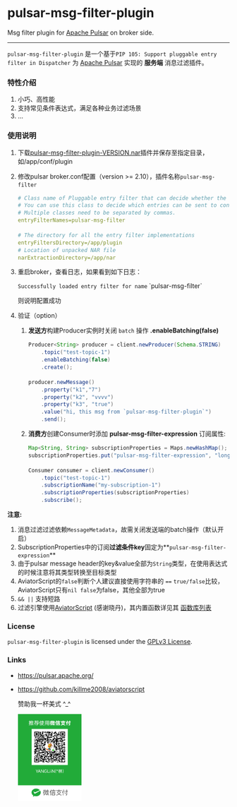 # pulsar-msg-filter-plugin
Msg filter plugin for [Apache Pulsar](https://github.com/apache/pulsar) on broker side.


----------------------------------------

`pulsar-msg-filter-plugin` 是一个基于`PIP 105: Support pluggable entry filter in Dispatcher` 为 [Apache Pulsar](https://github.com/apache/pulsar) 实现的 **服务端** 消息过滤插件。

### 特性介绍

1. 小巧、高性能
2. 支持常见条件表达式，满足各种业务过滤场景
3. ...

### 使用说明

1. 下载[pulsar-msg-filter-plugin-VERSION.nar](https://github.com/yangl/pulsar-msg-filter-plugin/releases/)插件并保存至指定目录，如/app/conf/plugin

2. 修改pulsar broker.conf配置（version >= 2.10），插件名称`pulsar-msg-filter`

   ```yaml
   # Class name of Pluggable entry filter that can decide whether the entry needs to be filtered
   # You can use this class to decide which entries can be sent to consumers.
   # Multiple classes need to be separated by commas.
   entryFilterNames=pulsar-msg-filter
   
   # The directory for all the entry filter implementations
   entryFiltersDirectory=/app/plugin
   # Location of unpacked NAR file
   narExtractionDirectory=/app/nar
   ```

3. 重启broker，查看日志，如果看到如下日志：

   `Successfully loaded entry filter for name` \`pulsar-msg-filter\`

   则说明配置成功

4. 验证（option）

   1. **发送方**构建Producer实例时关闭 `batch` 操作 **.enableBatching(false)**
   
      ```java
      Producer<String> producer = client.newProducer(Schema.STRING)
          .topic("test-topic-1")
          .enableBatching(false)
          .create();
      
      producer.newMessage()
          .property("k1","7")
          .property("k2", "vvvv")
          .property("k3", "true")
          .value("hi, this msg from `pulsar-msg-filter-plugin`")
          .send();
      ```

   2. **消费方**创建Consumer时添加 **pulsar-msg-filter-expression** 订阅属性:
   
      ```java
      Map<String, String> subscriptionProperties = Maps.newHashMap();
      subscriptionProperties.put("pulsar-msg-filter-expression", "long(k1)%10==7 || (k2=='vvvv' && k3=='false')");
      
      Consumer consumer = client.newConsumer()
          .topic("test-topic-1")
          .subscriptionName("my-subscription-1")
          .subscriptionProperties(subscriptionProperties)
          .subscribe();
      ```
   

**注意:**

1. 消息过滤过滤依赖`MessageMetadata`，故需关闭发送端的batch操作（默认开启）
2. SubscriptionProperties中的订阅**过滤条件key**固定为**`pulsar-msg-filter-expression`**
3. 由于pulsar message header的key&value全部为`String`类型，在使用表达式的时候注意将其类型转换至目标类型
4. AviatorScript的`false`判断个人建议直接使用字符串的 `==`  `true/false`比较，AviatorScript只有`nil false`为false，其他全部为true
5. `&& ||` 支持短路
6. 过滤引擎使用[AviatorScript](https://github.com/killme2008/aviatorscript) (感谢晓丹)，其内置函数详见其 [函数库列表](https://www.yuque.com/boyan-avfmj/aviatorscript/ashevw)

### License

`pulsar-msg-filter-plugin` is licensed under the [GPLv3 License](./LICENSE).

### Links

- https://pulsar.apache.org/

- https://github.com/killme2008/aviatorscript

  赞助我一杯美式 ^_^

  <img src="./weixin.png" width="30%" />
